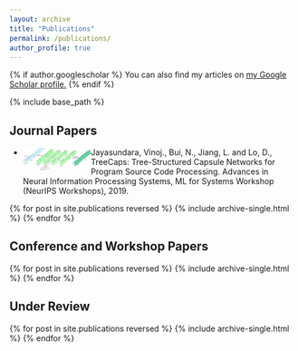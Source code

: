 ```yaml
---
layout: archive
title: "Publications"
permalink: /publications/
author_profile: true
---
```


{% if author.googlescholar %}
  You can also find my articles on <u><a href="{{author.googlescholar}}">my Google Scholar profile</a>.</u>
{% endif %}

{% include base_path %}

## **Journal Papers**

* <img style="float: left;" src="/images/cvpr.jpg" width="25%"> Jayasundara, Vinoj., Bui, N., Jiang, L. and Lo, D., TreeCaps: Tree-Structured Capsule Networks for Program Source Code Processing. Advances in Neural Information Processing Systems, ML for Systems Workshop (NeurIPS Workshops), 2019.

{% for post in site.publications reversed %}
  {% include archive-single.html %}
{% endfor %}

## **Conference and Workshop Papers**

{% for post in site.publications reversed %}
  {% include archive-single.html %}
{% endfor %}

## **Under Review**

{% for post in site.publications reversed %}
  {% include archive-single.html %}
{% endfor %}
